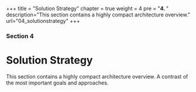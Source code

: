 +++
title = "Solution Strategy"
chapter = true
weight = 4
pre = "<b>4. </b>"
description="This section contains a highly compact architecture overview."
url="04_solutionstrategy"
+++

### Section 4

# Solution Strategy

This section contains a highly compact architecture overview.
A contrast of the most important goals and approaches.
